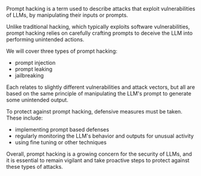 Prompt hacking is a term used to describe attacks that exploit vulnerabilities of LLMs, by manipulating their inputs or prompts. 

Unlike traditional hacking, which typically exploits software vulnerabilities, prompt hacking relies on carefully crafting prompts to deceive the LLM into performing unintended actions.

We will cover three types of prompt hacking: 

* prompt injection
* prompt leaking
* jailbreaking

Each relates to slightly different vulnerabilities and attack vectors, but all are based on the same principle of manipulating the LLM's prompt to generate some unintended output.

To protect against prompt hacking, defensive measures must be taken. These include:
* implementing prompt based defenses
* regularly monitoring the LLM's behavior and outputs for unusual activity
* using fine tuning or other techniques
  
Overall, prompt hacking is a growing concern for the security of LLMs, and it is essential to remain vigilant and take proactive steps to protect against these types of attacks.
